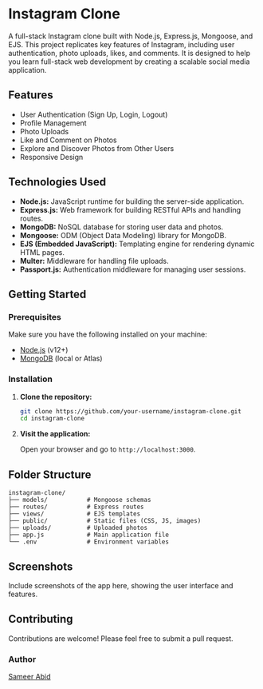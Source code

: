 
# Instagram Clone

A full-stack Instagram clone built with Node.js, Express.js, Mongoose, and EJS. This project replicates key features of Instagram, including user authentication, photo uploads, likes, and comments. It is designed to help you learn full-stack web development by creating a scalable social media application.

## Features

- User Authentication (Sign Up, Login, Logout)
- Profile Management
- Photo Uploads
- Like and Comment on Photos
- Explore and Discover Photos from Other Users
- Responsive Design

## Technologies Used

- **Node.js:** JavaScript runtime for building the server-side application.
- **Express.js:** Web framework for building RESTful APIs and handling routes.
- **MongoDB:** NoSQL database for storing user data and photos.
- **Mongoose:** ODM (Object Data Modeling) library for MongoDB.
- **EJS (Embedded JavaScript):** Templating engine for rendering dynamic HTML pages.
- **Multer:** Middleware for handling file uploads.
- **Passport.js:** Authentication middleware for managing user sessions.

## Getting Started

### Prerequisites

Make sure you have the following installed on your machine:

- [Node.js](https://nodejs.org/) (v12+)
- [MongoDB](https://www.mongodb.com/) (local or Atlas)

### Installation

1. **Clone the repository:**

   ```bash
   git clone https://github.com/your-username/instagram-clone.git
   cd instagram-clone

5. **Visit the application:**

   Open your browser and go to `http://localhost:3000`.

## Folder Structure

```
instagram-clone/
├── models/           # Mongoose schemas
├── routes/           # Express routes
├── views/            # EJS templates
├── public/           # Static files (CSS, JS, images)
├── uploads/          # Uploaded photos
├── app.js            # Main application file
└── .env              # Environment variables
```

## Screenshots

Include screenshots of the app here, showing the user interface and features.

## Contributing

Contributions are welcome! Please feel free to submit a pull request.

### Author

[Sameer Abid](https://github.com/devdansty)
